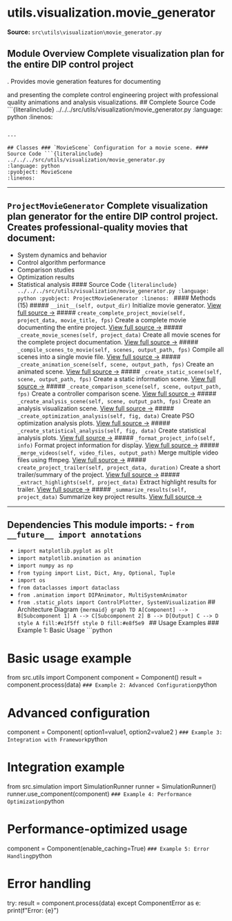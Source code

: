 # utils.visualization.movie_generator

**Source:** `src\utils\visualization\movie_generator.py`

## Module Overview Complete visualization plan for the entire DIP control project

. Provides movie generation features for documenting


and presenting the complete control engineering project with professional
quality animations and analysis visualizations. ## Complete Source Code ```{literalinclude} ../../../src/utils/visualization/movie_generator.py
:language: python
:linenos:
```

---

## Classes ### `MovieScene` Configuration for a movie scene. #### Source Code ```{literalinclude} ../../../src/utils/visualization/movie_generator.py
:language: python
:pyobject: MovieScene
:linenos:
```

---

## `ProjectMovieGenerator` Complete visualization plan generator for the entire DIP control project. Creates professional-quality movies that document:

- System dynamics and behavior
- Control algorithm performance
- Comparison studies
- Optimization results
- Statistical analysis #### Source Code ```{literalinclude} ../../../src/utils/visualization/movie_generator.py
:language: python
:pyobject: ProjectMovieGenerator
:linenos:
``` #### Methods (15) ##### `__init__(self, output_dir)` Initialize movie generator. [View full source →](#method-projectmoviegenerator-__init__) ##### `create_complete_project_movie(self, project_data, movie_title, fps)` Create a complete movie documenting the entire project. [View full source →](#method-projectmoviegenerator-create_complete_project_movie) ##### `_create_movie_scenes(self, project_data)` Create all movie scenes for the complete project documentation. [View full source →](#method-projectmoviegenerator-_create_movie_scenes) ##### `_compile_scenes_to_movie(self, scenes, output_path, fps)` Compile all scenes into a single movie file. [View full source →](#method-projectmoviegenerator-_compile_scenes_to_movie) ##### `_create_animation_scene(self, scene, output_path, fps)` Create an animated scene. [View full source →](#method-projectmoviegenerator-_create_animation_scene) ##### `_create_static_scene(self, scene, output_path, fps)` Create a static information scene. [View full source →](#method-projectmoviegenerator-_create_static_scene) ##### `_create_comparison_scene(self, scene, output_path, fps)` Create a controller comparison scene. [View full source →](#method-projectmoviegenerator-_create_comparison_scene) ##### `_create_analysis_scene(self, scene, output_path, fps)` Create an analysis visualization scene. [View full source →](#method-projectmoviegenerator-_create_analysis_scene) ##### `_create_optimization_analysis(self, fig, data)` Create PSO optimization analysis plots. [View full source →](#method-projectmoviegenerator-_create_optimization_analysis) ##### `_create_statistical_analysis(self, fig, data)` Create statistical analysis plots. [View full source →](#method-projectmoviegenerator-_create_statistical_analysis) ##### `_format_project_info(self, info)` Format project information for display. [View full source →](#method-projectmoviegenerator-_format_project_info) ##### `_merge_videos(self, video_files, output_path)` Merge multiple video files using ffmpeg. [View full source →](#method-projectmoviegenerator-_merge_videos) ##### `create_project_trailer(self, project_data, duration)` Create a short trailer/summary of the project. [View full source →](#method-projectmoviegenerator-create_project_trailer) ##### `_extract_highlights(self, project_data)` Extract highlight results for trailer. [View full source →](#method-projectmoviegenerator-_extract_highlights) ##### `_summarize_results(self, project_data)` Summarize key project results. [View full source →](#method-projectmoviegenerator-_summarize_results)

---

## Dependencies This module imports: - `from __future__ import annotations`
- `import matplotlib.pyplot as plt`
- `import matplotlib.animation as animation`
- `import numpy as np`
- `from typing import List, Dict, Any, Optional, Tuple`
- `import os`
- `from dataclasses import dataclass`
- `from .animation import DIPAnimator, MultiSystemAnimator`
- `from .static_plots import ControlPlotter, SystemVisualization` ## Architecture Diagram ```{mermaid}
graph TD A[Component] --> B[Subcomponent 1] A --> C[Subcomponent 2] B --> D[Output] C --> D style A fill:#e1f5ff style D fill:#e8f5e9
``` ## Usage Examples ### Example 1: Basic Usage ```python
# Basic usage example

from src.utils import Component component = Component()
result = component.process(data)
``` ### Example 2: Advanced Configuration ```python
# Advanced configuration
component = Component( option1=value1, option2=value2
)
``` ### Example 3: Integration with Framework ```python
# Integration example

from src.simulation import SimulationRunner runner = SimulationRunner()
runner.use_component(component)
``` ### Example 4: Performance Optimization ```python
# Performance-optimized usage
component = Component(enable_caching=True)
``` ### Example 5: Error Handling ```python
# Error handling

try: result = component.process(data)
except ComponentError as e: print(f"Error: {e}")
```
